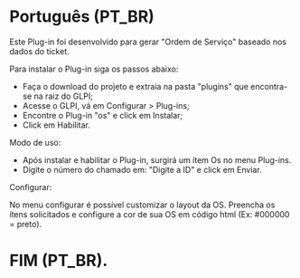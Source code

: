 # Português (PT_BR)

Este Plug-in foi desenvolvido para gerar "Ordem de Serviço" baseado nos dados do ticket.

Para instalar o Plug-in siga os passos abaixo:

- Faça o download do projeto e extraia na pasta "plugins" que encontra-se na raiz do GLPI;
- Acesse o GLPI, vá em Configurar > Plug-ins;
- Encontre o Plug-in "os" e click em Instalar;
- Click em Habilitar.

Modo de uso:

- Após instalar e habilitar o Plug-in, surgirá um ítem Os no menu Plug-ins.
- Digite o número do chamado em: "Digite a ID" e click em Enviar.

Configurar:

No menu configurar é possível customizar o layout da OS.
Preencha os ítens solicitados e configure a cor de sua OS em código html (Ex: #000000 = preto).

# FIM (PT_BR).